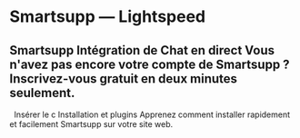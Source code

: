 # Smartsupp — Lightspeed
## Smartsupp Intégration de Chat en direct Vous n'avez pas encore votre compte de Smartsupp ? Inscrivez-vous gratuit en deux minutes seulement.
  Insérer le c
Installation et plugins 
Apprenez comment installer rapidement et facilement Smartsupp sur votre site web.

